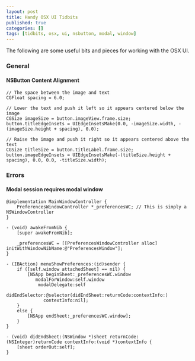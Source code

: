 ```yaml
---
layout: post
title: Handy OSX UI Tidbits
published: true
categories: []
tags: [tidbits, osx, ui, nsbutton, modal, window]
---
```

The following are some useful bits and pieces for working with the OSX UI.

### General

#### NSButton Content Alignment

	// The space between the image and text
	CGFloat spacing = 6.0;

	// Lower the text and push it left so it appears centered below the image
	CGSize imageSize = button.imageView.frame.size;
	button.titleEdgeInsets = UIEdgeInsetsMake(0.0, -imageSize.width, -(imageSize.height + spacing), 0.0);

	// Raise the image and push it right so it appears centered above the text
	CGSize titleSize = button.titleLabel.frame.size;
	button.imageEdgeInsets = UIEdgeInsetsMake(-(titleSize.height + spacing), 0.0, 0.0, -titleSize.width);

### Errors

#### Modal session requires modal window

	@implementation MainWindowController {
	    PreferencesWindowController *_preferencesWC; // This is simply a NSWindowController
	}

	- (void) awakeFromNib {
	    [super awakeFromNib];

	    _preferencesWC = [[PreferencesWindowController alloc] initWithWindowNibName:@"PreferencesWindow"];
	}

	- (IBAction) menuShowPreferences:(id)sender {
	    if ([self.window attachedSheet] == nil) {
	        [NSApp beginSheet:_preferencesWC.window
	           modalForWindow:self.window
	            modalDelegate:self
	           didEndSelector:@selector(didEndSheet:returnCode:contextInfo:)
	              contextInfo:nil];
	    }
	    else {
	        [NSApp endSheet:_preferencesWC.window];
	    }
	}

	- (void) didEndSheet:(NSWindow *)sheet returnCode:(NSInteger)returnCode contextInfo:(void *)contextInfo {
	    [sheet orderOut:self];
	}
